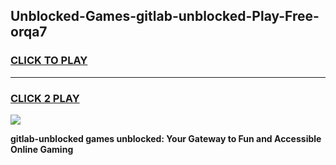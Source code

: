 
## Unblocked-Games-gitlab-unblocked-Play-Free-orqa7
<h3>
<a href="https://premium76.site?title=gitlab-unblocked&ref=12A">CLICK TO PLAY</a></h3>
<hr>

<h3>
<a href="https://premium76.site?title=gitlab-unblocked&ref=12A">CLICK 2 PLAY</a>
  
</h3>

<a href="https://premium76.site?title=gitlab-unblocked&ref=12A"><img src="https://clearcache.store/games.png"></a>


**gitlab-unblocked games unblocked: Your Gateway to Fun and Accessible Online Gaming**
